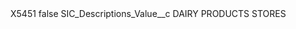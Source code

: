<?xml version="1.0" encoding="UTF-8"?>
<CustomMetadata xmlns="http://soap.sforce.com/2006/04/metadata" xmlns:xsi="http://www.w3.org/2001/XMLSchema-instance" xmlns:xsd="http://www.w3.org/2001/XMLSchema">
    <label>X5451</label>
    <protected>false</protected>
    <values>
        <field>SIC_Descriptions_Value__c</field>
        <value xsi:type="xsd:string">DAIRY PRODUCTS STORES</value>
    </values>
</CustomMetadata>
